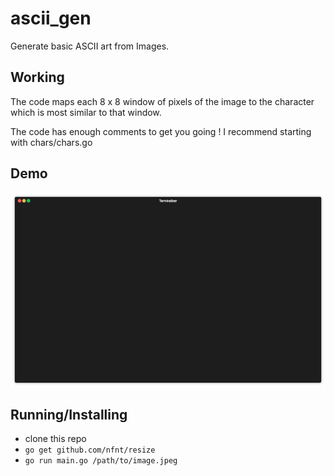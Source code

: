 # ascii_gen
Generate basic ASCII art from Images.

## Working
The code maps each 8 x 8 window of pixels of the image to the character which is most similar to
that window.

The code has enough comments to get you going !
I recommend starting with chars/chars.go

## Demo
![Demo](https://github.com/pulkitsharma07/ascii_gen/raw/master/demo/render1545861845502.gif)

## Running/Installing
* clone this repo
* `go get github.com/nfnt/resize`
* `go run main.go /path/to/image.jpeg`

